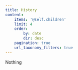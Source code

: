 ```yaml
---
title: History
content:
    items: '@self.children'
    limit: 4
    order:
        by: date
        dir: desc
    pagination: true
    url_taxonomy_filters: true
---
```


Nothing